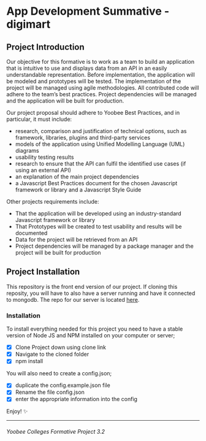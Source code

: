 # App Development Summative - digimart

## Project Introduction

Our objective for this formative is to work as a team to build an application that is intuitive to use and displays data from an API in an easily understandable representation. Before implementation, the application will be modeled and prototypes will be tested. The implementation of the project will be managed using agile methodologies. All contributed code will adhere to the team’s best practices. Project dependencies will be managed and the application will be built for production.

Our project proposal should adhere to Yoobee Best Practices, and in particular, it must include:

* research, comparison and justification of technical options, such as framework, libraries, plugins and third-party services
* models of the application using Unified Modelling Language (UML) diagrams
* usability testing results
* research to ensure that the API can fulfil the identified use cases (if using an external API)
* an explanation of the main project dependencies
* a Javascript Best Practices document for the chosen Javascript framework or library and a Javascript Style Guide

Other projects requirements include:
* That the application will be developed using an industry-standard Javascript framework or library
* That Prototypes will be created to test usability and results will be documented
* Data for the project will be retrieved from an API
* Project dependencies will be managed by a package manager and the project will be built for production


## Project Installation

This repository is the front end version of our project. If cloning this reposity, you will have to also have a server running and have it connected to mongodb. The repo for our server is located [here](https://github.com/risscasey/AppDevlopmentSummative).

### Installation
To install everything needed for this project you need to have a stable version of Node JS and NPM installed on your computer or server;

- [x] Clone Project down using clone link
- [x] Navigate to the cloned folder
- [x] npm install

You will also need to create a config.json;
- [x] duplicate the config.example.json file
- [x] Rename the file config.json
- [x] enter the appropriate information into the config

Enjoy! :sparkles:


---
###### *Yoobee Colleges Formative Project 3.2*

